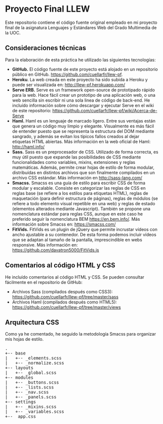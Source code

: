Proyecto Final LLEW
===================

Este repositorio contiene el código fuente original empleado en mi proyecto final de la asignatura Lenguajes y Estándares Web del Grado Multimedia de la UOC.

Consideraciones técnicas
------------------------

Para la elaboración de esta práctica he utilizado las siguientes tecnologías:

- **GitHub.** El código fuente de este proyecto está alojado en un repositorio público en GitHub. <https://github.com/cuellarfr/llew-pf>.
- **Heroku**. La web creada en este proyecto ha sido subida a Heroku y puede ser visualizada en: <http://llew-pf.herokuapp.com/>
- **Serve ERB.** Serve es un framework open-source de prototipado rápido para la web. Hace fácil crear un prototipo de una aplicación web, o una web sencilla sin escribir ni una sola linea de código de back-end. He incluído información sobre cómo descargar y ejecutar Serve en el wiki de este repositorio: <https://github.com/cuellarfr/llew-pf/wiki/Acerca-de-Serve>
- **Haml.** Haml es un lenguaje de marcado ligero. Entre sus ventajas están que genera un código muy limpio y elegante. Visualmente es más fácil de entender puesto que se representa la estructura del DOM mediante sangrado, y además se evitan los típicos fallos creados al dejar etiquetas HTML abiertas. Más información en la web oficial de Haml: <http://haml.info/>
- **Sass.** Sass es un preprocesador de CSS. Utilizado de forma correcta, es muy útil puesto que expande las posibilidades de CSS mediante funcionalidades como variables, mixins, extensiones y reglas matemáticas. Además, permite crear hojas de estilo de forma modular, distribuídas en distintos archivos que son finalmente compilados en un archivo CSS estándar. Más información en <http://sass-lang.com/>
- **Smacss.** Smacss es una guía de estilo para escribir CSS de forma modular y escalable. Consiste en categorizar las reglas de CSS en reglas base (se refiere a los estilos para etiquetas HTML), reglas de maquetación (para definir estructura de páginas), reglas de módulos (se refiere a todo elemento visual repetible en una web) y reglas de estado (elementos alterados mediante Javascript). También se propone una nomenclatura estándar para reglas CSS, aunque en este caso he preferido seguir la nomenclatura BEM <https://en.bem.info/>. Más información sobre Smacss en: <https://smacss.com/>
- **FitVids.** FitVids es un plugin de jQuery que permite incrustar vídeos con ancho ajustable a su contenedor. De esta forma podemos incluir vídeos que se adaptan al tamaño de la pantalla, imprescindible en webs responsive. Más información en: <https://github.com/davatron5000/FitVids.js>


Comentarios al código HTML y CSS
--------------------------------

He incluído comentarios al código HTML y CSS. Se pueden consultar fácilmente en el repositorio de GitHub:

- Archivos Sass (compilados después como CSS3): <https://github.com/cuellarfr/llew-pf/tree/master/sass>
- Archivos Haml (compilados después como HTML5): <https://github.com/cuellarfr/llew-pf/tree/master/views>


Arquitectura CSS
----------------

Como ya he comentado, he seguido la metodología Smacss para organizar mis hojas de estilo.
<pre>
.
+-- base
|   +-- _elements.scss
|   +-- _normalize.scss
+-- layouts
|   +-- _global.scss
+-- modules
|   +-- _buttons.scss
|   +-- _lists.scss
|   +-- _nav.scss
|   +-- _panels.scss
+-- settings
|   +-- _mixins.scss
|   +-- _variables.scss
+-- _app.css
</pre>

